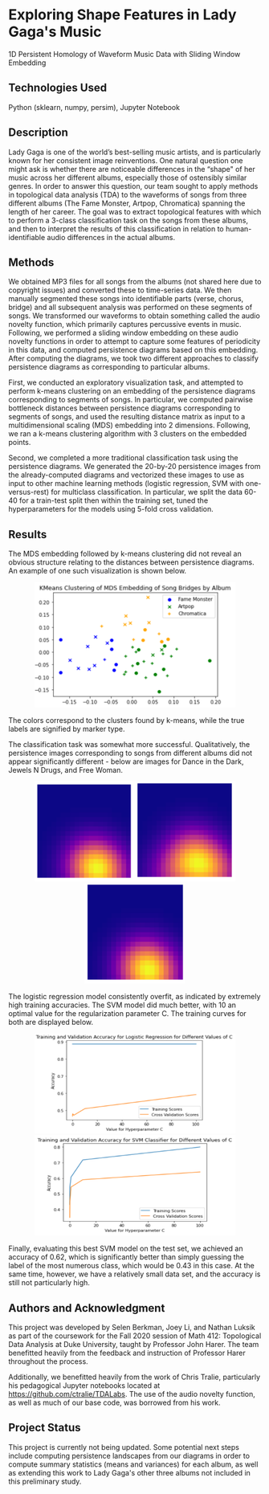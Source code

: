 # Exploring Shape Features in Lady Gaga's Music
1D Persistent Homology of Waveform Music Data with Sliding Window Embedding

## Technologies Used

Python (sklearn, numpy, persim), Jupyter Notebook

## Description

Lady Gaga is one of the world’s best-selling music artists, and is particularly known for her consistent image reinventions. One natural question one might ask is whether there are noticeable differences in the “shape" of her music across her different albums, especially those of ostensibly similar genres. In order to answer this question, our team sought to apply methods in topological data analysis (TDA) to the waveforms of songs from three different albums (The Fame Monster, Artpop, Chromatica) spanning the length of her career. The goal was to extract topological features with which to  perform a 3-class classification task on the songs from these albums, and then to interpret the results of this classification in relation to human-identifiable audio differences in the actual albums.

## Methods

We obtained MP3 files for all songs from the albums (not shared here due to copyright issues) and converted these to time-series data. We then manually segmented these songs into identifiable parts (verse, chorus, bridge) and all subsequent analysis was performed on these segments of songs. We transformed our waveforms to obtain something called the audio novelty function, which primarily captures percussive events in music. Following, we performed a sliding window embedding on these audio novelty functions in order to attempt to capture some features of periodicity in this data, and computed persistence diagrams based on this embedding. After computing the diagrams, we took two different approaches to classify persistence diagrams as corresponding to particular albums. 

First, we conducted an exploratory visualization task, and attempted to perform k-means clustering on an embedding of the persistence diagrams corresponding to segments of songs. In particular, we computed pairwise bottleneck distances between persistence diagrams corresponding to segments of songs, and used the resulting distance matrix as input to a multidimensional scaling (MDS) embedding into 2 dimensions. Following, we ran a k-means clustering algorithm with 3 clusters on the embedded points. 

Second, we completed a more traditional classification task using the persistence diagrams. We generated the 20-by-20 persistence images from the already-computed diagrams and vectorized these images to use as input to other machine learning methods (logistic regression, SVM with one-versus-rest) for multiclass classification. In particular, we split the data 60-40 for a train-test split then within the training set, tuned the hyperparameters for the models using 5-fold cross validation.

## Results

The MDS embedding followed by k-means clustering did not reveal an obvious structure relating to the distances between persistence diagrams. An example of one such visualization is shown below. 

<p align = "center">
<img src = "mds_bridges.PNG" alt = "Clustering Results Lady Gaga Bridges" width = "400" height = "250">
</p>

The colors correspond to the clusters found by k-means, while the true labels are signified by marker type.

The classification task was somewhat more successful. Qualitatively, the persistence images corresponding to songs from different albums did not appear significantly different - below are images for Dance in the Dark, Jewels N Drugs, and Free Woman.

<p align = "center">
<img src="persimage_dance_in_the_dark.PNG" alt="Dance in the Dark Persistence Image" width="200" height="200"><img src="persimage_jewels_n_drugs.PNG" alt="Jewels N Drugs Persistence Image" width="200" height="200"><img src="persimage_free_woman.PNG" alt="Free Woman Persistence Image" width="200" height="200">
</p>

The logistic regression model consistently overfit, as indicated by extremely high training accuracies. The SVM model did much better, with 10 an optimal value for the regularization parameter C. The training curves for both are displayed below.

<p align = "center">
<img src="accuracies_logistic_regression.PNG" alt="Logistic Regression Accuracies" width="400" height="200" /><img src="accuracies_svm.PNG" alt="SVM Accuracies" width="400" height="200" />
</p>

Finally, evaluating this best SVM model on the test set, we achieved an accuracy of 0.62, which is significantly better than simply guessing the label of the most numerous class, which would be 0.43 in this case. At the same time, however, we have a relatively small data set, and the accuracy is still not particularly high. 

## Authors and Acknowledgment

This project was developed by Selen Berkman, Joey Li, and Nathan Luksik as part of the coursework for the Fall 2020 session of Math 412: Topological Data Analysis at Duke University, taught by Professor John Harer. The team benefitted heavily from the feedback and instruction of Professor Harer throughout the process.

Additionally, we benefitted heavily from the work of Chris Tralie, particularly his pedagogical Jupyter notebooks located at https://github.com/ctralie/TDALabs. The use of the audio novelty function, as well as much of our base code, was borrowed from his work.

## Project Status

This project is currently not being updated. Some potential next steps include computing persistence landscapes from our diagrams in order to compute summary statistics (means and variances) for each album, as well as extending this work to Lady Gaga's other three albums not included in this preliminary study.
